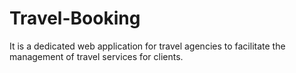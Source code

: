# Travel-Booking
It is a dedicated web application for travel agencies to facilitate the management of travel services for clients.
